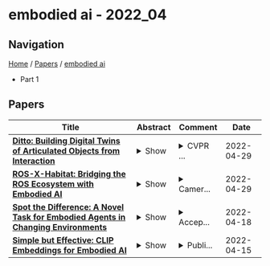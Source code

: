# embodied ai - 2022_04

## Navigation

[Home](https://lixin97.github.io/arXivRadar) / [Papers](https://lixin97.github.io/arXivRadar/papers) / [embodied ai](https://lixin97.github.io/arXivRadar/papers/embodied_ai)

- Part 1

## Papers

| **Title** | **Abstract** | **Comment** | **Date** |
| --- | --- | --- | --- |
| **[Ditto: Building Digital Twins of Articulated Objects from Interaction](http://arxiv.org/abs/2202.08227v3)** | <details><summary>Show</summary><p>Digitizing physical objects into the virtual world has the potential to unlock new research and applications in embodied AI and mixed reality. This work focuses on recreating interactive digital twins of real-world articulated objects, which can be directly imported into virtual environments. We introduce Ditto to learn articulation model estimation and 3D geometry reconstruction of an articulated object through interactive perception. Given a pair of visual observations of an articulated object before and after interaction, Ditto reconstructs part-level geometry and estimates the articulation model of the object. We employ implicit neural representations for joint geometry and articulation modeling. Our experiments show that Ditto effectively builds digital twins of articulated objects in a category-agnostic way. We also apply Ditto to real-world objects and deploy the recreated digital twins in physical simulation. Code and additional results are available at https://ut-austin-rpl.github.io/Ditto</p></details> | <details><summary>CVPR ...</summary><p>CVPR 2022 Oral. Code and additional results are available at https://ut-austin-rpl.github.io/Ditto</p></details> | 2022-04-29 |
| **[ROS-X-Habitat: Bridging the ROS Ecosystem with Embodied AI](http://arxiv.org/abs/2109.07703v3)** | <details><summary>Show</summary><p>We introduce ROS-X-Habitat, a software interface that bridges the AI Habitat platform for embodied learning-based agents with other robotics resources via ROS. This interface not only offers standardized communication protocols between embodied agents and simulators, but also enables physically and photorealistic simulation that benefits the training and/or testing of vision-based embodied agents. With this interface, roboticists can evaluate their own Habitat RL agents in another ROS-based simulator or use Habitat Sim v2 as the test bed for their own robotic algorithms. Through in silico experiments, we demonstrate that ROS-X-Habitat has minimal impact on the navigation performance and simulation speed of a Habitat RGBD agent; that a standard set of ROS mapping, planning and navigation tools can run in Habitat Sim v2; and that a Habitat agent can run in the standard ROS simulator Gazebo.</p></details> | <details><summary>Camer...</summary><p>Camera-ready version submitted to Canadian Conference on Computer and Robot Vision (CRV) 2022</p></details> | 2022-04-29 |
| **[Spot the Difference: A Novel Task for Embodied Agents in Changing Environments](http://arxiv.org/abs/2204.08502v1)** | <details><summary>Show</summary><p>Embodied AI is a recent research area that aims at creating intelligent agents that can move and operate inside an environment. Existing approaches in this field demand the agents to act in completely new and unexplored scenes. However, this setting is far from realistic use cases that instead require executing multiple tasks in the same environment. Even if the environment changes over time, the agent could still count on its global knowledge about the scene while trying to adapt its internal representation to the current state of the environment. To make a step towards this setting, we propose Spot the Difference: a novel task for Embodied AI where the agent has access to an outdated map of the environment and needs to recover the correct layout in a fixed time budget. To this end, we collect a new dataset of occupancy maps starting from existing datasets of 3D spaces and generating a number of possible layouts for a single environment. This dataset can be employed in the popular Habitat simulator and is fully compliant with existing methods that employ reconstructed occupancy maps during navigation. Furthermore, we propose an exploration policy that can take advantage of previous knowledge of the environment and identify changes in the scene faster and more effectively than existing agents. Experimental results show that the proposed architecture outperforms existing state-of-the-art models for exploration on this new setting.</p></details> | <details><summary>Accep...</summary><p>Accepted by 26TH International Conference on Pattern Recognition (ICPR 2022)</p></details> | 2022-04-18 |
| **[Simple but Effective: CLIP Embeddings for Embodied AI](http://arxiv.org/abs/2111.09888v2)** | <details><summary>Show</summary><p>Contrastive language image pretraining (CLIP) encoders have been shown to be beneficial for a range of visual tasks from classification and detection to captioning and image manipulation. We investigate the effectiveness of CLIP visual backbones for Embodied AI tasks. We build incredibly simple baselines, named EmbCLIP, with no task specific architectures, inductive biases (such as the use of semantic maps), auxiliary tasks during training, or depth maps -- yet we find that our improved baselines perform very well across a range of tasks and simulators. EmbCLIP tops the RoboTHOR ObjectNav leaderboard by a huge margin of 20 pts (Success Rate). It tops the iTHOR 1-Phase Rearrangement leaderboard, beating the next best submission, which employs Active Neural Mapping, and more than doubling the % Fixed Strict metric (0.08 to 0.17). It also beats the winners of the 2021 Habitat ObjectNav Challenge, which employ auxiliary tasks, depth maps, and human demonstrations, and those of the 2019 Habitat PointNav Challenge. We evaluate the ability of CLIP's visual representations at capturing semantic information about input observations -- primitives that are useful for navigation-heavy embodied tasks -- and find that CLIP's representations encode these primitives more effectively than ImageNet-pretrained backbones. Finally, we extend one of our baselines, producing an agent capable of zero-shot object navigation that can navigate to objects that were not used as targets during training. Our code and models are available at https://github.com/allenai/embodied-clip</p></details> | <details><summary>Publi...</summary><p>Published in CVPR 2022</p></details> | 2022-04-15 |